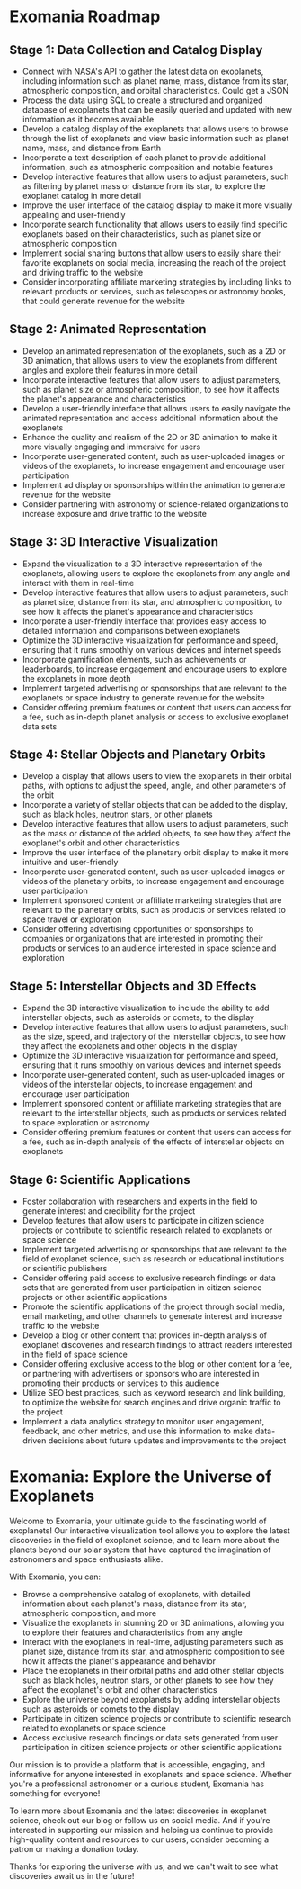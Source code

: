 # Exomania Roadmap

## Stage 1: Data Collection and Catalog Display

- Connect with NASA's API to gather the latest data on exoplanets, including information such as planet name, mass, distance from its star, atmospheric composition, and orbital characteristics. Could get a JSON
- Process the data using SQL to create a structured and organized database of exoplanets that can be easily queried and updated with new information as it becomes available
- Develop a catalog display of the exoplanets that allows users to browse through the list of exoplanets and view basic information such as planet name, mass, and distance from Earth
- Incorporate a text description of each planet to provide additional information, such as atmospheric composition and notable features
- Develop interactive features that allow users to adjust parameters, such as filtering by planet mass or distance from its star, to explore the exoplanet catalog in more detail
- Improve the user interface of the catalog display to make it more visually appealing and user-friendly
- Incorporate search functionality that allows users to easily find specific exoplanets based on their characteristics, such as planet size or atmospheric composition
- Implement social sharing buttons that allow users to easily share their favorite exoplanets on social media, increasing the reach of the project and driving traffic to the website
- Consider incorporating affiliate marketing strategies by including links to relevant products or services, such as telescopes or astronomy books, that could generate revenue for the website

## Stage 2: Animated Representation

- Develop an animated representation of the exoplanets, such as a 2D or 3D animation, that allows users to view the exoplanets from different angles and explore their features in more detail
- Incorporate interactive features that allow users to adjust parameters, such as planet size or atmospheric composition, to see how it affects the planet's appearance and characteristics
- Develop a user-friendly interface that allows users to easily navigate the animated representation and access additional information about the exoplanets
- Enhance the quality and realism of the 2D or 3D animation to make it more visually engaging and immersive for users
- Incorporate user-generated content, such as user-uploaded images or videos of the exoplanets, to increase engagement and encourage user participation
- Implement ad display or sponsorships within the animation to generate revenue for the website
- Consider partnering with astronomy or science-related organizations to increase exposure and drive traffic to the website

## Stage 3: 3D Interactive Visualization

- Expand the visualization to a 3D interactive representation of the exoplanets, allowing users to explore the exoplanets from any angle and interact with them in real-time
- Develop interactive features that allow users to adjust parameters, such as planet size, distance from its star, and atmospheric composition, to see how it affects the planet's appearance and characteristics
- Incorporate a user-friendly interface that provides easy access to detailed information and comparisons between exoplanets
- Optimize the 3D interactive visualization for performance and speed, ensuring that it runs smoothly on various devices and internet speeds
- Incorporate gamification elements, such as achievements or leaderboards, to increase engagement and encourage users to explore the exoplanets in more depth
- Implement targeted advertising or sponsorships that are relevant to the exoplanets or space industry to generate revenue for the website
- Consider offering premium features or content that users can access for a fee, such as in-depth planet analysis or access to exclusive exoplanet data sets

## Stage 4: Stellar Objects and Planetary Orbits

- Develop a display that allows users to view the exoplanets in their orbital paths, with options to adjust the speed, angle, and other parameters of the orbit
- Incorporate a variety of stellar objects that can be added to the display, such as black holes, neutron stars, or other planets
- Develop interactive features that allow users to adjust parameters, such as the mass or distance of the added objects, to see how they affect the exoplanet's orbit and other characteristics
- Improve the user interface of the planetary orbit display to make it more intuitive and user-friendly
- Incorporate user-generated content, such as user-uploaded images or videos of the planetary orbits, to increase engagement and encourage user participation
- Implement sponsored content or affiliate marketing strategies that are relevant to the planetary orbits, such as products or services related to space travel or exploration
- Consider offering advertising opportunities or sponsorships to companies or organizations that are interested in promoting their products or services to an audience interested in space science and exploration

## Stage 5: Interstellar Objects and 3D Effects

- Expand the 3D interactive visualization to include the ability to add interstellar objects, such as asteroids or comets, to the display
- Develop interactive features that allow users to adjust parameters, such as the size, speed, and trajectory of the interstellar objects, to see how they affect the exoplanets and other objects in the display
- Optimize the 3D interactive visualization for performance and speed, ensuring that it runs smoothly on various devices and internet speeds
- Incorporate user-generated content, such as user-uploaded images or videos of the interstellar objects, to increase engagement and encourage user participation
- Implement sponsored content or affiliate marketing strategies that are relevant to the interstellar objects, such as products or services related to space exploration or astronomy
- Consider offering premium features or content that users can access for a fee, such as in-depth analysis of the effects of interstellar objects on exoplanets

## Stage 6: Scientific Applications

- Foster collaboration with researchers and experts in the field to generate interest and credibility for the project
- Develop features that allow users to participate in citizen science projects or contribute to scientific research related to exoplanets or space science
- Implement targeted advertising or sponsorships that are relevant to the field of exoplanet science, such as research or educational institutions or scientific publishers
- Consider offering paid access to exclusive research findings or data sets that are generated from user participation in citizen science projects or other scientific applications
- Promote the scientific applications of the project through social media, email marketing, and other channels to generate interest and increase traffic to the website
- Develop a blog or other content that provides in-depth analysis of exoplanet discoveries and research findings to attract readers interested in the field of space science
- Consider offering exclusive access to the blog or other content for a fee, or partnering with advertisers or sponsors who are interested in promoting their products or services to this audience
- Utilize SEO best practices, such as keyword research and link building, to optimize the website for search engines and drive organic traffic to the project
- Implement a data analytics strategy to monitor user engagement, feedback, and other metrics, and use this information to make data-driven decisions about future updates and improvements to the project

# Exomania: Explore the Universe of Exoplanets

Welcome to Exomania, your ultimate guide to the fascinating world of exoplanets! Our interactive visualization tool allows you to explore the latest discoveries in the field of exoplanet science, and to learn more about the planets beyond our solar system that have captured the imagination of astronomers and space enthusiasts alike.

With Exomania, you can:

- Browse a comprehensive catalog of exoplanets, with detailed information about each planet's mass, distance from its star, atmospheric composition, and more
- Visualize the exoplanets in stunning 2D or 3D animations, allowing you to explore their features and characteristics from any angle
- Interact with the exoplanets in real-time, adjusting parameters such as planet size, distance from its star, and atmospheric composition to see how it affects the planet's appearance and behavior
- Place the exoplanets in their orbital paths and add other stellar objects such as black holes, neutron stars, or other planets to see how they affect the exoplanet's orbit and other characteristics
- Explore the universe beyond exoplanets by adding interstellar objects such as asteroids or comets to the display
- Participate in citizen science projects or contribute to scientific research related to exoplanets or space science
- Access exclusive research findings or data sets generated from user participation in citizen science projects or other scientific applications

Our mission is to provide a platform that is accessible, engaging, and informative for anyone interested in exoplanets and space science. Whether you're a professional astronomer or a curious student, Exomania has something for everyone!

To learn more about Exomania and the latest discoveries in exoplanet science, check out our blog or follow us on social media. And if you're interested in supporting our mission and helping us continue to provide high-quality content and resources to our users, consider becoming a patron or making a donation today.

Thanks for exploring the universe with us, and we can't wait to see what discoveries await us in the future!
